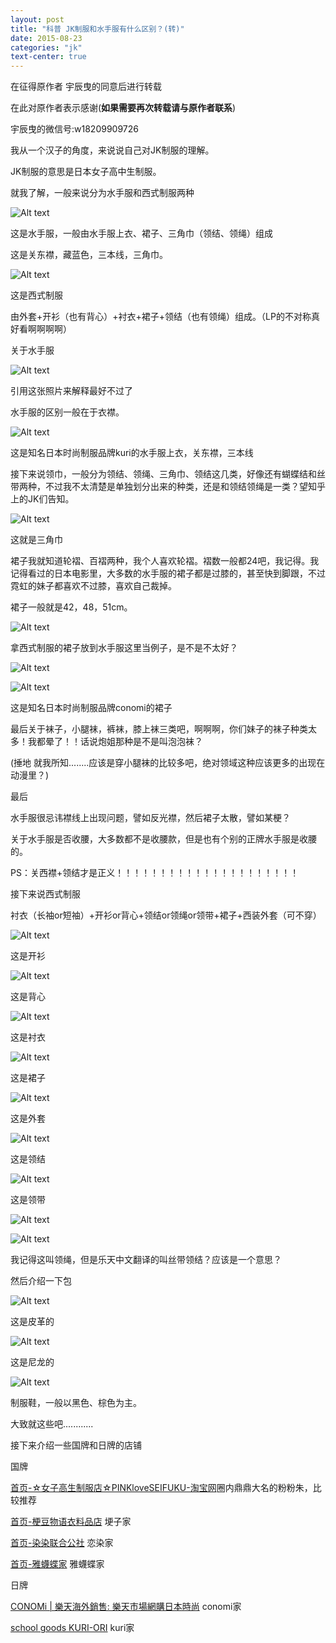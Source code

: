 ```yaml
---
layout: post
title: "科普 JK制服和水手服有什么区别？(转)"
date: 2015-08-23
categories: "jk"
text-center: true
---
```


在征得原作者 宇辰曳的同意后进行转载

在此对原作者表示感谢(**如果需要再次转载请与原作者联系**)

宇辰曳的微信号:w18209909726

我从一个汉子的角度，来说说自己对JK制服的理解。

JK制服的意思是日本女子高中生制服。

就我了解，一般来说分为水手服和西式制服两种

![Alt text](http://7xl9ad.com1.z0.glb.clouddn.com/post-2015-8-23-21.jpg)


这是水手服，一般由水手服上衣、裙子、三角巾（领结、领绳）组成



这是关东襟，藏蓝色，三本线，三角巾。


![Alt text](http://7xl9ad.com1.z0.glb.clouddn.com/post-2015-8-23-22.jpg)


这是西式制服

由外套+开衫（也有背心）+衬衣+裙子+领结（也有领绳）组成。（LP的不对称真好看啊啊啊啊）

关于水手服

![Alt text](http://7xl9ad.com1.z0.glb.clouddn.com/post-2015-8-23-23.jpg)

引用这张照片来解释最好不过了

水手服的区别一般在于衣襟。

![Alt text](http://7xl9ad.com1.z0.glb.clouddn.com/post-2015-8-23-24.jpg)

这是知名日本时尚制服品牌kuri的水手服上衣，关东襟，三本线

接下来说领巾，一般分为领结、领绳、三角巾、领结这几类，好像还有蝴蝶结和丝带两种，不过我不太清楚是单独划分出来的种类，还是和领结领绳是一类？望知乎上的JK们告知。

![Alt text](http://7xl9ad.com1.z0.glb.clouddn.com/post-2015-8-23-25.jpg)


这就是三角巾


裙子我就知道轮褶、百褶两种，我个人喜欢轮褶。褶数一般都24吧，我记得。我记得看过的日本电影里，大多数的水手服的裙子都是过膝的，甚至快到脚跟，不过霓虹的妹子都喜欢不过膝，喜欢自己裁掉。

裙子一般就是42，48，51cm。

![Alt text](http://7xl9ad.com1.z0.glb.clouddn.com/post-2015-8-23-26.jpg)

拿西式制服的裙子放到水手服这里当例子，是不是不太好？

![Alt text](http://7xl9ad.com1.z0.glb.clouddn.com/post-2015-8-23-27.jpg)

![Alt text](http://7xl9ad.com1.z0.glb.clouddn.com/post-2015-8-23-28.jpg)

这是知名日本时尚制服品牌conomi的裙子

最后关于袜子，小腿袜，裤袜，膝上袜三类吧，啊啊啊，你们妹子的袜子种类太多！我都晕了！！话说炮姐那种是不是叫泡泡袜？

(捶地 就我所知........应该是穿小腿袜的比较多吧，绝对领域这种应该更多的出现在动漫里？)

最后

水手服很忌讳襟线上出现问题，譬如反光襟，然后裙子太散，譬如某梗？

关于水手服是否收腰，大多数都不是收腰款，但是也有个别的正牌水手服是收腰的。

PS：关西襟+领结才是正义！！！！！！！！！！！！！！！！！！！！！

接下来说西式制服

衬衣（长袖or短袖）+开衫or背心+领结or领绳or领带+裙子+西装外套（可不穿）

![Alt text](http://7xl9ad.com1.z0.glb.clouddn.com/post-2015-8-23-29.jpg)


这是开衫


![Alt text](http://7xl9ad.com1.z0.glb.clouddn.com/post-2015-8-23-210.jpg)


这是背心


![Alt text](http://7xl9ad.com1.z0.glb.clouddn.com/post-2015-8-23-211.jpg)


这是衬衣


![Alt text](http://7xl9ad.com1.z0.glb.clouddn.com/post-2015-8-23-212.jpg)


这是裙子


![Alt text](http://7xl9ad.com1.z0.glb.clouddn.com/post-2015-8-23-213.jpg)


这是外套


![Alt text](http://7xl9ad.com1.z0.glb.clouddn.com/post-2015-8-23-214.jpg)


这是领结


![Alt text](http://7xl9ad.com1.z0.glb.clouddn.com/post-2015-8-23-215.jpg)


这是领带


![Alt text](http://7xl9ad.com1.z0.glb.clouddn.com/post-2015-8-23-216.jpg)

![Alt text](http://7xl9ad.com1.z0.glb.clouddn.com/post-2015-8-23-217.jpg)


我记得这叫领绳，但是乐天中文翻译的叫丝带领结？应该是一个意思？



然后介绍一下包


![Alt text](http://7xl9ad.com1.z0.glb.clouddn.com/post-2015-8-23-218.jpg)


这是皮革的


![Alt text](http://7xl9ad.com1.z0.glb.clouddn.com/post-2015-8-23-219.jpg)


这是尼龙的


![Alt text](http://7xl9ad.com1.z0.glb.clouddn.com/post-2015-8-23-220.jpg)


制服鞋，一般以黑色、棕色为主。



大致就这些吧............


接下来介绍一些国牌和日牌的店铺

国牌

[首页-☆女子高生制服店☆PINKloveSEIFUKU-淘宝网](http://shop34811399.taobao.com/?spm=a230r.7195193.1997079397.40.pHHZ0y)圈内鼎鼎大名的粉粉朱，比较推荐

[首页-梗豆物语衣料品店](http://shop106628430.taobao.com/) 埂子家

[首页-染染联合公社](http://ranrangongshe.taobao.com/) 恋染家

[首页-雅蠛蝶家](http://shop101544991.taobao.com/) 雅蠛蝶家

日牌

[CONOMi \| 樂天海外銷售: 樂天市場網購日本時尚](http://global.rakuten.com/zh-tw/store/konomi-sgs/) conomi家

[school goods KURI-ORI](http://global.rakuten.com/zh-tw/store/kuri-ori/) kuri家

